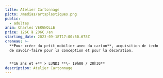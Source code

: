 ```yaml
---
title: Atelier Cartonnage
picto: /medias/artsplastiques.png
public:
  - adultes
anim: Charles VERGNOLLE
price: 126€ à 206€ /an
starting_date: 2023-09-18T17:00:50.678Z
creneau: >-
  **Pour créer du petit mobilier avec du carton**, acquisition de techniques et
  de savoir-faire pour la conception et pour la décoration.


  **16 ans et +** > LUNDI **\- 19h00 / 20h30**
description: Atelier Cartonnage
---
```

